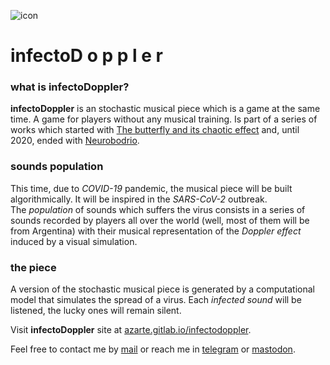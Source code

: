 ![icon](https://gitlab.com/azarte/infectodoppler/-/raw/master/public/assets/img/logo_64.png)
# infectoD o p p l e r

### what is **infectoDoppler**?

**infectoDoppler** is an stochastic musical piece which is a game at the same time. A game for
players without any musical training. Is part of a series of works which started with
[The butterfly and its chaotic effect](https://vimeo.com/rodrigovalla/chaoticbutterfly) and,
until 2020, ended with [Neurobodrio](https://vimeo.com/rodrigovalla/neurobodrio).  

### sounds population
This time, due to *COVID-19* pandemic, the musical piece will be built algorithmically. It will
be inspired in the *SARS-CoV-2* outbreak.  
The *population* of sounds which suffers the virus consists in a series of sounds recorded by
players all over the world (well, most of them will be from Argentina) with their musical
representation of the *Doppler effect* induced by a visual simulation.  

### the piece
A version of the stochastic musical piece is generated by a computational model that simulates
the spread of a virus. Each *infected sound* will be listened, the lucky ones will remain
silent.  

Visit **infectoDoppler** site at [azarte.gitlab.io/infectodoppler](https://azarte.gitlab.io/infectodoppler/).  

Feel free to contact me by [mail](mailto:rodrigovalla@protonmail.ch) or reach me in
[telegram](https://t.me/rvalla) or [mastodon](https://fosstodon.org/@rvalla).
